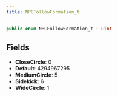 ```yaml
---
title: NPCFollowFormation_t
---
```


```csharp
public enum NPCFollowFormation_t : uint
```

## Fields

- **CloseCircle**: 0
- **Default**: 4294967295
- **MediumCircle**: 5
- **Sidekick**: 6
- **WideCircle**: 1

